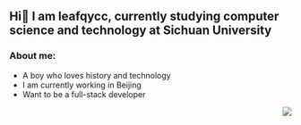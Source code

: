 ## Hi👋 I am leafqycc, currently studying computer science and technology at Sichuan University

### About me: 

* A boy who loves history and technology
* I am currently working in Beijing
* Want to be a full-stack developer

<img align="right" src="https://github-readme-stats.vercel.app/api?username=leafqycc&show_icons=true">

<!--
**leafqycc/leafqycc** is a ✨ _special_ ✨ repository because its `README.md` (this file) appears on your GitHub profile.

Here are some ideas to get you started:

- 🔭 I’m currently working on ...
- 🌱 I’m currently learning ...
- 👯 I’m looking to collaborate on ...
- 🤔 I’m looking for help with ...
- 💬 Ask me about ...
- 📫 How to reach me: ...
- 😄 Pronouns: ...
- ⚡ Fun fact: ...
-->
